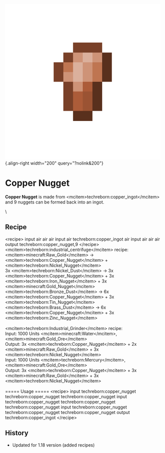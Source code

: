 ![copper_nugget.png](/media/mods/techreborn/copper_nugget.png){.align-right width="200" query="?nolink&200"}

# Copper Nugget

**Copper Nugget** is made from \<mcitem\>techreborn:copper_ingot\</mcitem\> and 9 nuggets can be formed back into an ingot.

\

## Recipe

\<recipe\> input air air air input air techreborn:copper_ingot air input air air air output techreborn:copper_nugget,9 \</recipe\>\
\<mcitem\>techreborn:industrial_centrifuge\</mcitem\> recipe:\
\<mcitem\>minecraft:Raw_Gold\</mcitem\> -\> \<mcitem\>techreborn:Copper_Nugget\</mcitem\> + \<mcitem\>techreborn:Nickel_Nugget\</mcitem\>\
3x \<mcitem\>techreborn:Nickel_Dust\</mcitem\> -\> 3x \<mcitem\>techreborn:Copper_Nugget\</mcitem\> + 3x \<mcitem\>techreborn:Iron_Nugget\</mcitem\> + 3x \<mcitem\>minecraft:Gold_Nugget\</mcitem\>\
\<mcitem\>techreborn:Bronze_Dust\</mcitem\> -\> 6x \<mcitem\>techreborn:Copper_Nugget\</mcitem\> + 3x \<mcitem\>techreborn:Tin_Nugget\</mcitem\>\
\<mcitem\>techreborn:Brass_Dust\</mcitem\> -\> 6x \<mcitem\>techreborn:Copper_Nugget\</mcitem\> + 3x \<mcitem\>techreborn:Zinc_Nugget\</mcitem\>\
\
\<mcitem\>techreborn:Industrial_Grinder\</mcitem\> recipe:\
Input: 1000 Units \<mcitem\>minecraft:Water\</mcitem\>, \<mcitem\>minecraft:Gold_Ore\</mcitem\>\
Output: 3x \<mcitem\>techreborn:Copper_Nugget\</mcitem\> + 2x \<mcitem\>minecraft:Raw_Gold\</mcitem\> + 3x \<mcitem\>techreborn:Nickel_Nugget\</mcitem\>\
Input: 1000 Units \<mcitem\>techreborn:Mercury\</mcitem\>, \<mcitem\>minecraft:Gold_Ore\</mcitem\>\
Output: 3x \<mcitem\>techreborn:Copper_Nugget\</mcitem\> + 3x \<mcitem\>minecraft:Raw_Gold\</mcitem\> + 3x \<mcitem\>techreborn:Nickel_Nugget\</mcitem\>\
\
===== Usage ===== \<recipe\> input techreborn:copper_nugget techreborn:copper_nugget techreborn:copper_nugget input techreborn:copper_nugget techreborn:copper_nugget techreborn:copper_nugget input techreborn:copper_nugget techreborn:copper_nugget techreborn:copper_nugget output techreborn:copper_ingot \</recipe\>

## History

- Updated for 1.18 version (added recipes)
